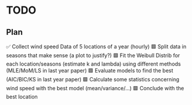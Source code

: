 # TODO

## Plan

✅ Collect wind speed Data of 5 locations of a year (hourly)
🟩 Split data in seasons that make sense (a plot to justify?)
🟩 Fit the Weibull Distrib for each location/seasons (estimate k and lambda) using different methods (MLE/MoM/LS in last year paper)
🟩 Evaluate models to find the best (AIC/BIC/KS in last year paper)
🟩 Calculate some statistics concerning wind speed with the best model  (mean/variance/...)
🟩 Conclude with the best location

